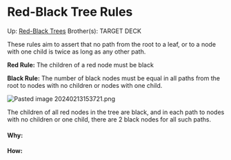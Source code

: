# Red-Black Tree Rules

Up: [Red-Black Trees](red-black_trees)
Brother(s):
TARGET DECK

These rules aim to assert that no path from the root to a leaf, or to a node with one child is twice as long as any other path.

**Red Rule:** The children of a red node must be black

**Black Rule:** The number of black nodes must be equal in all paths from the root to nodes with no children or nodes with one child.

![Pasted image 20240213153721.png](pasted_image_20240213153721.png)

The children of all red nodes in the tree are black, and in each path to nodes with no children or one child, there are 2 black nodes for all such paths.

































#### Why:
#### How:









